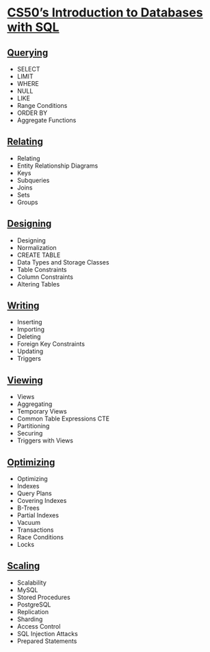 # [CS50’s Introduction to Databases with SQL](https://cs50.harvard.edu/sql/2024/)
## [Querying](https://cs50.harvard.edu/sql/2024/notes/0/)
- SELECT
- LIMIT
- WHERE
- NULL
- LIKE
- Range Conditions
- ORDER BY
- Aggregate Functions
## [Relating](https://cs50.harvard.edu/sql/2024/notes/1/)
- Relating
- Entity Relationship Diagrams
- Keys
- Subqueries
- Joins
- Sets
- Groups
  
## [Designing](https://cs50.harvard.edu/sql/2024/notes/2/)
- Designing
- Normalization
- CREATE TABLE
- Data Types and Storage Classes
- Table Constraints
- Column Constraints
- Altering Tables

## [Writing](https://cs50.harvard.edu/sql/2024/notes/3/)
- Inserting
- Importing
- Deleting
- Foreign Key Constraints
- Updating
- Triggers
## [Viewing](https://cs50.harvard.edu/sql/2024/notes/4/)
- Views
- Aggregating
- Temporary Views
- Common Table Expressions CTE
- Partitioning
- Securing
- Triggers with Views

## [Optimizing](https://cs50.harvard.edu/sql/2024/notes/5/#index)
- Optimizing
- Indexes
- Query Plans
- Covering Indexes
- B-Trees
- Partial Indexes
- Vacuum
- Transactions
- Race Conditions
- Locks
## [Scaling](https://cs50.harvard.edu/sql/2024/notes/6/)
- Scalability
- MySQL
- Stored Procedures
- PostgreSQL
- Replication
- Sharding
- Access Control
- SQL Injection Attacks
- Prepared Statements



